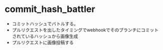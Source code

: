 # commit_hash_battler

* コミットハッシュでバトルする。
* プルリクエストを出したタイミングでwebhookでそのブランチにコミットされているハッシュから画像生成
* プルリクエストに画像投稿する
